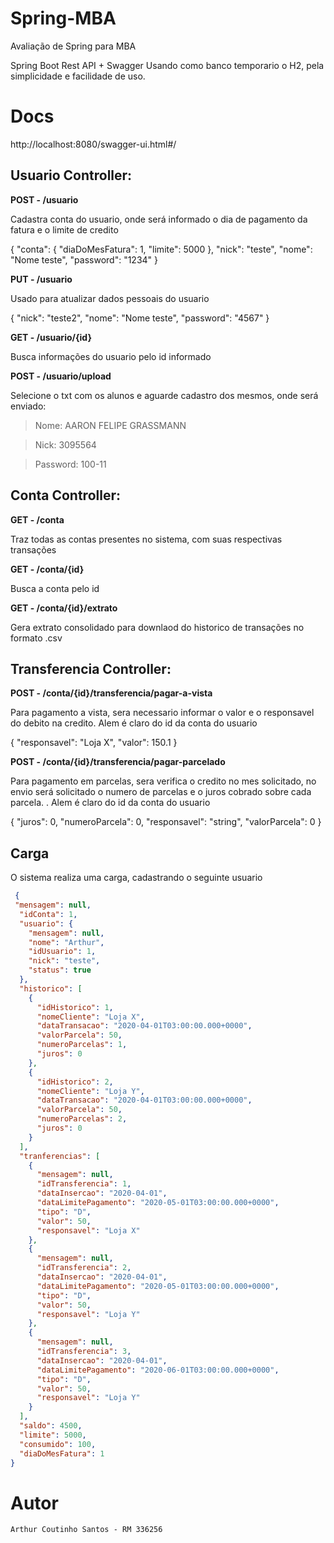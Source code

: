 # Spring-MBA
Avaliação de Spring para MBA

Spring Boot Rest API + Swagger
Usando como banco temporario o H2, pela simplicidade e facilidade de uso.

# Docs

http://localhost:8080/swagger-ui.html#/

## Usuario Controller:

**POST - /usuario**

Cadastra conta do usuario, onde será informado o dia de pagamento da fatura e o limite de credito

{
  "conta": {
    "diaDoMesFatura": 1,
    "limite": 5000
  },
  "nick": "teste",
  "nome": "Nome teste",
  "password": "1234"
}

**PUT - /usuario**

Usado para atualizar dados pessoais do usuario

{
  "nick": "teste2",
  "nome": "Nome teste",
  "password": "4567"
}

**GET - /usuario/{id}**

Busca informações do usuario pelo id informado

**POST - /usuario/upload**

Selecione o txt com os alunos e aguarde cadastro dos mesmos, onde será enviado:

>Nome: AARON FELIPE GRASSMANN 

>Nick: 3095564

>Password: 100-11


## Conta Controller:

**GET - /conta**

Traz todas as contas presentes no sistema, com suas respectivas transações

**GET - /conta/{id}**

Busca a conta pelo id

**GET - /conta/{id}/extrato**

Gera extrato consolidado para downlaod do historico de transações no formato .csv

## Transferencia Controller:

**POST - /conta/{id}/transferencia/pagar-a-vista**

Para pagamento a vista, sera necessario informar o valor e o responsavel do debito na credito. Alem é claro do id da conta do usuario

{
  "responsavel": "Loja X",
  "valor": 150.1
}

**POST - /conta/{id}/transferencia/pagar-parcelado**

Para pagamento em parcelas, sera verifica o credito no mes solicitado, no envio será solicitado o numero de parcelas e o juros cobrado 
sobre cada parcela. . Alem é claro do id da conta do usuario

{
  "juros": 0,
  "numeroParcela": 0,
  "responsavel": "string",
  "valorParcela": 0
}

## Carga

O sistema realiza uma carga, cadastrando o seguinte usuario

```json
 {
 "mensagem": null,
  "idConta": 1,
  "usuario": {
    "mensagem": null,
    "nome": "Arthur",
    "idUsuario": 1,
    "nick": "teste",
    "status": true
  },
  "historico": [
    {
      "idHistorico": 1,
      "nomeCliente": "Loja X",
      "dataTransacao": "2020-04-01T03:00:00.000+0000",
      "valorParcela": 50,
      "numeroParcelas": 1,
      "juros": 0
    },
    {
      "idHistorico": 2,
      "nomeCliente": "Loja Y",
      "dataTransacao": "2020-04-01T03:00:00.000+0000",
      "valorParcela": 50,
      "numeroParcelas": 2,
      "juros": 0
    }
  ],
  "tranferencias": [
    {
      "mensagem": null,
      "idTransferencia": 1,
      "dataInsercao": "2020-04-01",
      "dataLimitePagamento": "2020-05-01T03:00:00.000+0000",
      "tipo": "D",
      "valor": 50,
      "responsavel": "Loja X"
    },
    {
      "mensagem": null,
      "idTransferencia": 2,
      "dataInsercao": "2020-04-01",
      "dataLimitePagamento": "2020-05-01T03:00:00.000+0000",
      "tipo": "D",
      "valor": 50,
      "responsavel": "Loja Y"
    },
    {
      "mensagem": null,
      "idTransferencia": 3,
      "dataInsercao": "2020-04-01",
      "dataLimitePagamento": "2020-06-01T03:00:00.000+0000",
      "tipo": "D",
      "valor": 50,
      "responsavel": "Loja Y"
    }
  ],
  "saldo": 4500,
  "limite": 5000,
  "consumido": 100,
  "diaDoMesFatura": 1
}
```


# Autor

```
Arthur Coutinho Santos - RM 336256
```
